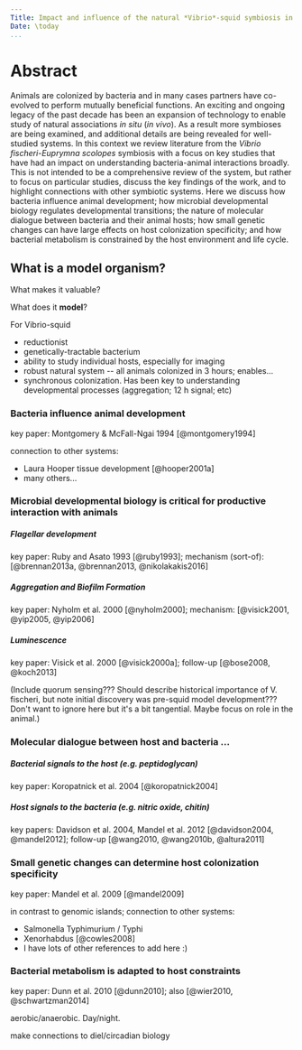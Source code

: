 ```yaml
---
Title: Impact and influence of the natural *Vibrio*-squid symbiosis in understanding bacterial-animal interactions  
Date: \today  
...
```


# Abstract

Animals are colonized by bacteria and in many cases partners have co-evolved to perform mutually beneficial functions. An exciting and ongoing legacy of the past decade has been an expansion of technology to enable study of natural associations *in situ* (*in vivo*). As a result more symbioses are being examined, and additional details are being revealed for well-studied systems. In this context we review literature from the *Vibrio fischeri*-*Euprymna scolopes* symbiosis with a focus on key studies that have had an impact on understanding bacteria-animal interactions broadly. This is not intended to be a comprehensive review of the system, but rather to focus on particular studies, discuss the key findings of the work, and to highlight connections with other symbiotic systems. Here we discuss how bacteria influence animal development; how microbial developmental biology regulates developmental transitions; the nature of molecular dialogue between bacteria and their animal hosts; how small genetic changes can have large effects on host colonization specificity; and how bacterial metabolism is constrained by the host environment and life cycle.


## What is a model organism?

What makes it valuable?

What does it **model**?

For Vibrio-squid
- reductionist
- genetically-tractable bacterium
- ability to study individual hosts, especially for imaging
- robust natural system -- all animals colonized in 3 hours; enables...
- synchronous colonization. Has been key to understanding developmental processes (aggregation; 12 h signal; etc)

### Bacteria influence animal development

key paper: Montgomery & McFall-Ngai 1994 [@montgomery1994]

connection to other systems:
- Laura Hooper tissue development [@hooper2001a]
- many others...

### Microbial developmental biology is critical for productive interaction with animals

##### Flagellar development

key paper: Ruby and Asato 1993 [@ruby1993]; mechanism (sort-of): [@brennan2013a, @brennan2013, @nikolakakis2016]

##### Aggregation and Biofilm Formation

key paper: Nyholm et al. 2000 [@nyholm2000]; mechanism: [@visick2001, @yip2005, @yip2006]

##### Luminescence

key paper: Visick et al. 2000 [@visick2000a]; follow-up [@bose2008, @koch2013]

(Include quorum sensing??? Should describe historical importance of V. fischeri, but note initial discovery was pre-squid model development??? Don't want to ignore here but it's a bit tangential. Maybe focus on role in the animal.)

### Molecular dialogue between host and bacteria ...

##### Bacterial signals to the host (e.g. peptidoglycan)

key paper: Koropatnick et al. 2004 [@koropatnick2004]

##### Host signals to the bacteria (e.g. nitric oxide, chitin)

key papers: Davidson et al. 2004, Mandel et al. 2012 [@davidson2004, @mandel2012]; follow-up [@wang2010, @wang2010b, @altura2011]


### Small genetic changes can determine host colonization specificity

key paper: Mandel et al. 2009 [@mandel2009]

in contrast to genomic islands; connection to other systems:
- Salmonella Typhimurium / Typhi
- Xenorhabdus [@cowles2008]
- I have lots of other references to add here :)

### Bacterial metabolism is adapted to host constraints

key paper: Dunn et al. 2010 [@dunn2010]; also [@wier2010, @schwartzman2014]

aerobic/anaerobic. Day/night.

make connections to diel/circadian biology
